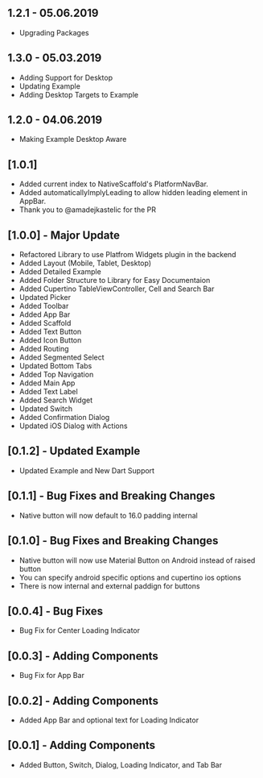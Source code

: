 ## 1.2.1 - 05.06.2019

* Upgrading Packages

## 1.3.0 - 05.03.2019

* Adding Support for Desktop
* Updating Example
* Adding Desktop Targets to Example

## 1.2.0 - 04.06.2019

* Making Example Desktop Aware

## [1.0.1]

* Added current index to NativeScaffold's PlatformNavBar.
* Added automaticallyImplyLeading to allow hidden leading element in AppBar.
* Thank you to @amadejkastelic for the PR

## [1.0.0] - Major Update

* Refactored Library to use Platfrom Widgets plugin in the backend
* Added Layout (Mobile, Tablet, Desktop)
* Added Detailed Example
* Added Folder Structure to Library for Easy Documentaion
* Added Cupertino TableViewController, Cell and Search Bar
* Updated Picker
* Added Toolbar
* Added App Bar
* Added Scaffold
* Added Text Button
* Added Icon Button
* Added Routing
* Added Segmented Select
* Updated Bottom Tabs
* Added Top Navigation
* Added Main App
* Added Text Label
* Added Search Widget
* Updated Switch
* Added Confirmation Dialog
* Updated iOS Dialog with Actions

## [0.1.2] - Updated Example

* Updated Example and New Dart Support

## [0.1.1] - Bug Fixes and Breaking Changes

* Native button will now default to 16.0 padding internal

## [0.1.0] - Bug Fixes and Breaking Changes

* Native button will now use Material Button on Android instead of raised button
* You can specify android specific options and cupertino ios options
* There is now internal and external paddign for buttons

## [0.0.4] - Bug Fixes

* Bug Fix for Center Loading Indicator

## [0.0.3] - Adding Components

* Bug Fix for App Bar

## [0.0.2] - Adding Components

* Added App Bar and optional text for Loading Indicator

## [0.0.1] - Adding Components

* Added Button, Switch, Dialog, Loading Indicator, and Tab Bar
